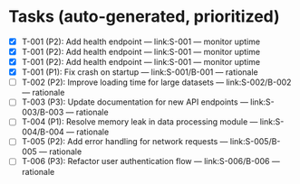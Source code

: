 # Tasks (auto-generated, prioritized)

- [x] T-001 (P2): Add health endpoint — link:S-001 — monitor uptime
- [x] T-001 (P2): Add health endpoint — link:S-001 — monitor uptime
- [x] T-001 (P2): Add health endpoint — link:S-001 — monitor uptime
- [x] T-001 (P1): Fix crash on startup — link:S-001/B-001 — rationale
- [ ] T-002 (P2): Improve loading time for large datasets — link:S-002/B-002 — rationale
- [ ] T-003 (P3): Update documentation for new API endpoints — link:S-003/B-003 — rationale
- [ ] T-004 (P1): Resolve memory leak in data processing module — link:S-004/B-004 — rationale
- [ ] T-005 (P2): Add error handling for network requests — link:S-005/B-005 — rationale
- [ ] T-006 (P3): Refactor user authentication flow — link:S-006/B-006 — rationale
